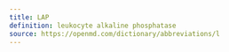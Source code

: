 ```yaml
---
title: LAP
definition: leukocyte alkaline phosphatase
source: https://openmd.com/dictionary/abbreviations/l
---
```

